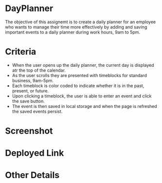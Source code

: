 # DayPlanner
The objective of this assignemt is to create a daily planner for an employee who wants to manage their time more effectively by adding and saving important events to a daily planner during work hours, 9am to 5pm.

# Criteria
- When the user opens up the daily planner, the current day is displayed atr the top of the calendar.
- As the user scrolls they are presented with timeblocks for standard business, 9am-5pm.
- Each timeblock is color coded to indicate whether it is in the past, present, or future.
- Upon clicking a timeblock, the user is able to enter an event and click the save button.
- The event is then saved in local storage and when the page is refreshed the saved events persist. 

# Screenshot

# Deployed Link

# Other Details 


